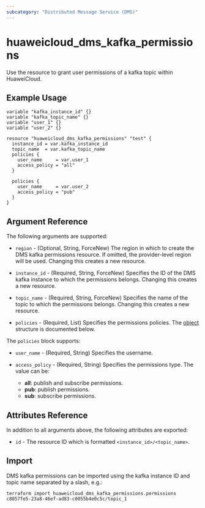 ```yaml
---
subcategory: "Distributed Message Service (DMS)"
---
```


# huaweicloud_dms_kafka_permissions

Use the resource to grant user permissions of a kafka topic within HuaweiCloud.

## Example Usage

```hcl
variable "kafka_instance_id" {}
variable "kafka_topic_name" {}
variable "user_1" {}
variable "user_2" {}

resource "huaweicloud_dms_kafka_permissions" "test" {
  instance_id = var.kafka_instance_id
  topic_name  = var.kafka_topic_name
  policies {
    user_name     = var.user_1
    access_policy = "all"
  }

  policies {
    user_name     = var.user_2
    access_policy = "pub"
  }
}
```

## Argument Reference

The following arguments are supported:

* `region` - (Optional, String, ForceNew) The region in which to create the DMS kafka permissions resource. If omitted, the
  provider-level region will be used. Changing this creates a new resource.

* `instance_id` - (Required, String, ForceNew) Specifies the ID of the DMS kafka instance to which the permissions belongs.
  Changing this creates a new resource.

* `topic_name` - (Required, String, ForceNew) Specifies the name of the topic to which the permissions belongs.
  Changing this creates a new resource.

* `policies` - (Required, List) Specifies the permissions policies. The [object](#dms_kafka_policies) structure is
  documented below.

<a name="dms_kafka_policies"></a>
The `policies` block supports:

* `user_name` - (Required, String) Specifies the username.

* `access_policy` - (Required, String) Specifies the permissions type. The value can be:
  + **all**: publish and subscribe permissions.
  + **pub**: publish permissions.
  + **sub**: subscribe permissions.

## Attributes Reference

In addition to all arguments above, the following attributes are exported:

* `id` - The resource ID which is formatted `<instance_id>/<topic_name>`.

## Import

DMS kafka permissions can be imported using the kafka instance ID and topic name separated by a slash, e.g.:

```
terraform import huaweicloud_dms_kafka_permissions.permissions c8057fe5-23a8-46ef-ad83-c0055b4e0c5c/topic_1
```
